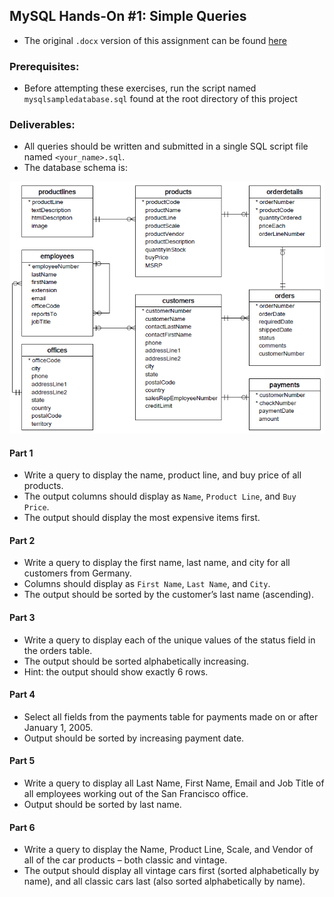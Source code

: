 ## MySQL Hands-On #1: Simple Queries
* The original `.docx` version of this assignment can be found [here](./original-readme.docx)

 

### Prerequisites:
* Before attempting these exercises, run the script named `mysqlsampledatabase.sql` found at the root directory of this project

 

### Deliverables:
* All queries should be written and submitted in a single SQL script file named `<your_name>.sql`.
* The database schema is:


<img src="./classic-models-schema.png">



#### Part 1
* Write a query to display the name, product line, and buy price of all products.
* The output columns should display as `Name`, `Product Line`, and `Buy Price`.
* The output should display the most expensive items first.

 

#### Part 2
* Write a query to display the first name, last name, and city for all customers from Germany.
* Columns should display as `First Name`, `Last Name`, and `City`.
* The output should be sorted by the customer’s last name (ascending).

 

#### Part 3
* Write a query to display each of the unique values of the status field in the orders table.
* The output should be sorted alphabetically increasing.
* Hint: the output should show exactly 6 rows.

 

#### Part 4
* Select all fields from the payments table for payments made on or after January 1, 2005.
* Output should be sorted by increasing payment date.

 

#### Part 5
* Write a query to display all Last Name, First Name, Email and Job Title of all employees working out of the San Francisco office.
* Output should be sorted by last name.

 

#### Part 6
* Write a query to display the Name, Product Line, Scale, and Vendor of all of the car products – both classic and vintage.
* The output should display all vintage cars first (sorted alphabetically by name), and all classic cars last (also sorted alphabetically by name).